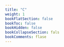 ```yaml
---
title: "C"
weight: 1
bookFlatSection: false
bookToc: false
bookHidden: false
bookCollapseSection: fals
bookComments: flase
---
```

